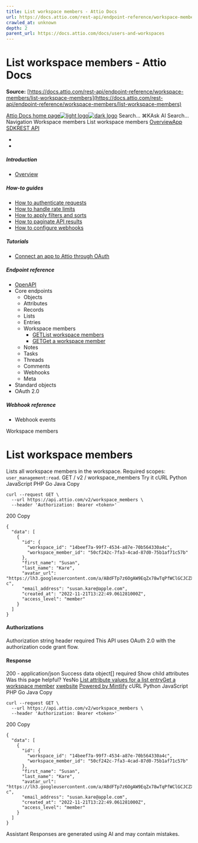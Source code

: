 ```yaml
---
title: List workspace members - Attio Docs
url: https://docs.attio.com/rest-api/endpoint-reference/workspace-members/list-workspace-members
crawled_at: unknown
depth: 2
parent_url: https://docs.attio.com/docs/users-and-workspaces
---
```


# List workspace members - Attio Docs

**Source:** [https://docs.attio.com/rest-api/endpoint-reference/workspace-members/list-workspace-members](https://docs.attio.com/rest-api/endpoint-reference/workspace-members/list-workspace-members)

[Attio Docs home page![light logo](https://mintlify.s3.us-west-1.amazonaws.com/attio/logo/light.svg)![dark logo](https://mintlify.s3.us-west-1.amazonaws.com/attio/logo/dark.svg)](https://docs.attio.com/)
Search...
⌘KAsk AI
Search...
Navigation
Workspace members
List workspace members
[Overview](https://docs.attio.com/docs/overview)[App SDK](https://docs.attio.com/sdk/introduction)[REST API](https://docs.attio.com/rest-api/overview)
* [](https://build.attio.com/)
* [](https://attio.com/help)
##### Introduction
  * [Overview](https://docs.attio.com/rest-api/overview)


##### How-to guides
  * [How to authenticate requests](https://docs.attio.com/rest-api/how-to/authentication)
  * [How to handle rate limits](https://docs.attio.com/rest-api/how-to/rate-limiting)
  * [How to apply filters and sorts](https://docs.attio.com/rest-api/how-to/filtering-and-sorting)
  * [How to paginate API results](https://docs.attio.com/rest-api/how-to/pagination)
  * [How to configure webhooks](https://docs.attio.com/rest-api/how-to/webhooks)


##### Tutorials
  * [Connect an app to Attio through OAuth](https://docs.attio.com/rest-api/tutorials/connect-an-app-through-oauth)


##### Endpoint reference
  * [OpenAPI](https://docs.attio.com/rest-api/endpoint-reference/openapi)
  * Core endpoints
    * Objects
    * Attributes
    * Records
    * Lists
    * Entries
    * Workspace members
      * [GETList workspace members](https://docs.attio.com/rest-api/endpoint-reference/workspace-members/list-workspace-members)
      * [GETGet a workspace member](https://docs.attio.com/rest-api/endpoint-reference/workspace-members/get-a-workspace-member)
    * Notes
    * Tasks
    * Threads
    * Comments
    * Webhooks
    * Meta
  * Standard objects
  * OAuth 2.0


##### Webhook reference
  * Webhook events


Workspace members
# List workspace members
Lists all workspace members in the workspace.
Required scopes: `user_management:read`.
GET
/
v2
/
workspace_members
Try it
cURL
Python
JavaScript
PHP
Go
Java
Copy
```
curl --request GET \
  --url https://api.attio.com/v2/workspace_members \
  --header 'Authorization: Bearer <token>'
```

200
Copy
```
{
  "data": [
    {
      "id": {
        "workspace_id": "14beef7a-99f7-4534-a87e-70b564330a4c",
        "workspace_member_id": "50cf242c-7fa3-4cad-87d0-75b1af71c57b"
      },
      "first_name": "Susan",
      "last_name": "Kare",
      "avatar_url": "https://lh3.googleusercontent.com/a/ABdFTp7z6OgAW9EqZx78wTqPfWClGCJCZXFjQfBG7rd9=s96-c",
      "email_address": "susan.kare@apple.com",
      "created_at": "2022-11-21T13:22:49.061281000Z",
      "access_level": "member"
    }
  ]
}
```

#### Authorizations
[​](https://docs.attio.com/rest-api/endpoint-reference/workspace-members/list-workspace-members#authorization-authorization)
Authorization
string
header
required
This API uses OAuth 2.0 with the authorization code grant flow.
#### Response
200 - application/json
Success
[​](https://docs.attio.com/rest-api/endpoint-reference/workspace-members/list-workspace-members#response-data)
data
object[]
required
Show child attributes
Was this page helpful?
YesNo
[List attribute values for a list entry](https://docs.attio.com/rest-api/endpoint-reference/entries/list-attribute-values-for-a-list-entry)[Get a workspace member](https://docs.attio.com/rest-api/endpoint-reference/workspace-members/get-a-workspace-member)
[x](https://x.com/Attio)[website](https://attio.com)
[Powered by Mintlify](https://mintlify.com/preview-request?utm_campaign=poweredBy&utm_medium=referral&utm_source=docs.attio.com)
cURL
Python
JavaScript
PHP
Go
Java
Copy
```
curl --request GET \
  --url https://api.attio.com/v2/workspace_members \
  --header 'Authorization: Bearer <token>'
```

200
Copy
```
{
  "data": [
    {
      "id": {
        "workspace_id": "14beef7a-99f7-4534-a87e-70b564330a4c",
        "workspace_member_id": "50cf242c-7fa3-4cad-87d0-75b1af71c57b"
      },
      "first_name": "Susan",
      "last_name": "Kare",
      "avatar_url": "https://lh3.googleusercontent.com/a/ABdFTp7z6OgAW9EqZx78wTqPfWClGCJCZXFjQfBG7rd9=s96-c",
      "email_address": "susan.kare@apple.com",
      "created_at": "2022-11-21T13:22:49.061281000Z",
      "access_level": "member"
    }
  ]
}
```

Assistant
Responses are generated using AI and may contain mistakes.
